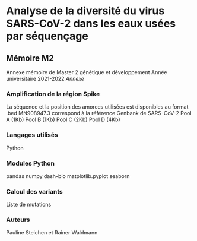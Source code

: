 # Analyse de la diversité du virus SARS-CoV-2 dans les eaux usées par séquençage

## Mémoire M2
Annexe mémoire de Master 2 génétique et développement
Année universitaire 2021-2022
*Annexe*

### Amplification de la région Spike
La séquence et la position des amorces utilisées est disponibles au format .bed
MN908947.3 correspond à la référence Genbank de SARS-CoV-2
Pool A (1Kb)
Pool B (1Kb)
Pool C (2Kb)
Pool D (4Kb)

### Langages utilisés
Python
### Modules Python
pandas
numpy
dash-bio
matplotlib.pyplot
seaborn

### Calcul des variants
Liste de mutations 

### Auteurs
Pauline Steichen et Rainer Waldmann
